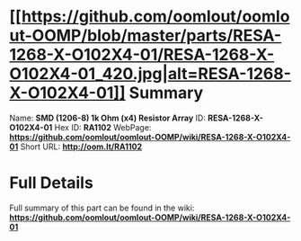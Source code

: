 
[[https://github.com/oomlout/oomlout-OOMP/blob/master/parts/RESA-1268-X-O102X4-01/RESA-1268-X-O102X4-01_420.jpg|alt=RESA-1268-X-O102X4-01]] 
Summary
=================

Name: __SMD (1206-8) 1k Ohm (x4) Resistor Array__
ID: __RESA-1268-X-O102X4-01__
Hex ID: __RA1102__
WebPage: __https://github.com/oomlout/oomlout-OOMP/wiki/RESA-1268-X-O102X4-01__
Short URL: __http://oom.lt/RA1102__

Full Details
==========================
Full summary of this part can be found in the wiki:   
__https://github.com/oomlout/oomlout-OOMP/wiki/RESA-1268-X-O102X4-01__   

